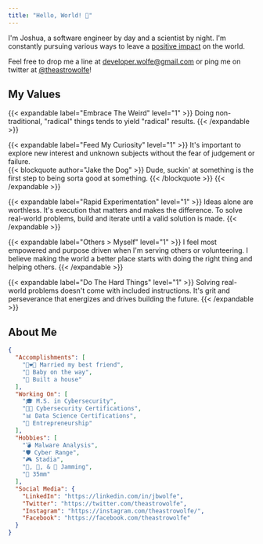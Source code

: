 ```yaml
---
title: "Hello, World! 👋"
---
```


I'm Joshua, a software engineer by day and a scientist by night. I'm constantly
pursuing various ways to leave a [positive impact][goals] on the world.

Feel free to drop me a line at [developer.wolfe@gmail.com][email] or ping me
on twitter at [@theastrowolfe][twitter]!

## My Values

{{< expandable label="Embrace The Weird" level="1" >}}
Doing non-traditional, "radical" things tends to yield "radical" results.
{{< /expandable >}}

{{< expandable label="Feed My Curiosity" level="1" >}}
It's important to explore new interest and unknown subjects without the fear
of judgement or failure.
<br/>
{{< blockquote author="Jake the Dog" >}}
Dude, suckin' at something is the first step to being sorta good at something.
{{< /blockquote >}}
{{< /expandable >}}

{{< expandable label="Rapid Experimentation" level="1" >}}
Ideas alone are worthless. It's execution that matters and makes the
difference. To solve real-world problems, build and iterate until a valid
solution is made.
{{< /expandable >}}

{{< expandable label="Others > Myself" level="1" >}}
I feel most empowered and purpose driven when I'm serving others or
volunteering. I believe making the world a better place starts with doing the
right thing and helping others.
{{< /expandable >}}

{{< expandable label="Do The Hard Things" level="1" >}}
Solving real-world problems doesn't come with included instructions. It's grit
and perseverance that energizes and drives building the future.
{{< /expandable >}}

## About Me

```json
{
  "Accomplishments": [
    "👩‍❤️‍👨 Married my best friend",
    "👶 Baby on the way",
    "🏡 Built a house"
  ],
  "Working On": [
    "🎓 M.S. in Cybersecurity",
    "👨‍💻 Cybersecurity Certifications",
    "📊 Data Science Certifications",
    "🚀 Entrepreneurship"
  ],
  "Hobbies": [
    "️💣 Malware Analysis",
    "️🛡️ Cyber Range",
    "🎮 Stadia",
    "🎸, 🎺, & 🎹 Jamming",
    "📸 35mm"
  ],
  "Social Media": {
    "LinkedIn": "https://linkedin.com/in/jbwolfe",
    "Twitter": "https://twitter.com/theastrowolfe",
    "Instagram": "https://instagram.com/theastrowolfe/",
    "Facebook": "https://facebook.com/theastrowolfe"
  }
}
```

[email]: mailto:developer.wolfe@gmail.com
[twitter]: https://www.twitter.com/theastrowolfe
[goals]: https://www.globalgoals.org/
